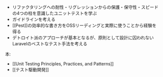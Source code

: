 
-   リファクタリングへの耐性・リグレッションからの保護・保守性・スピードの4つの柱を意識したユニットテストを学ぶ
-   ガイドラインを考える
-   [[Pest]]の効率的な書き方をOSSリーディングと実際に使うことから経験を得る
-   デトロイト派のアプローチが基本となるが、原則として設計に囚われないLaravelのベストなテスト手法を考える


本:
- [[Unit Testing Principles, Practices, and Patterns]]
- [[テスト駆動開発]]
